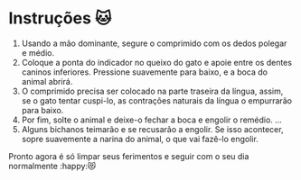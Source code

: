 # Instruções :cat:



1. Usando a mão dominante, segure o comprimido com os dedos polegar e médio.
2. Coloque a ponta do indicador no queixo do gato e apoie entre os dentes caninos inferiores. Pressione suavemente para baixo, e a boca do animal abrirá.
3. O comprimido precisa ser colocado na parte traseira da língua, assim, se o gato tentar cuspi-lo, as contrações naturais da língua o empurrarão para baixo.
4. Por fim, solte o animal e deixe-o fechar a boca e engolir o remédio. ...
5. Alguns bichanos teimarão e se recusarão a engolir. Se isso acontecer, sopre suavemente a narina do animal, o que vai fazê-lo engolir.



Pronto agora é só limpar seus ferimentos e seguir com o seu dia normalmente :happy::heart_eyes_cat:







